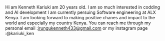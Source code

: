Hi am Kenneth Kariuki am 20 years old.
I am so much interested in codding and AI development
I am currently persuing Software engineering at ALX Kenya.
I am looking forward to making positive chanes and impact to the world and especially my country Kenya.
You can reach me through my personal email :irungukenneth433@gmail.com or my instagram page :@kariuki_ken

<!---
Kariuki11/Kariuki11 is a ✨ special ✨ repository because its `README.md` (this file) appears on your GitHub profile.
You can click the Preview link to take a look at your changes.
--->
